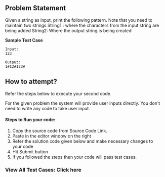 ## Problem Statement

Given a string as input, print the following pattern. Note that you need to
maintain two strings
String1 : where the characters from the input string are being added
String2: Where the output string is being created

**Sample Test Case**
```
Input:
123

Output:
1#12#123#
```
## How to attempt?

Refer the steps below to execute your second code.

For the given problem the system will provide user inputs directly. You don't need to write any code to take user input.

#### Steps to Run your code:

1. Copy the source code from Source Code Link.
2. Paste in the editor window on the right
3. Refer the solution code given below and make necessary changes to your code
4. Hit Submit button
5. If you followed the steps then your code will pass test cases.
### View All Test Cases: Click here
